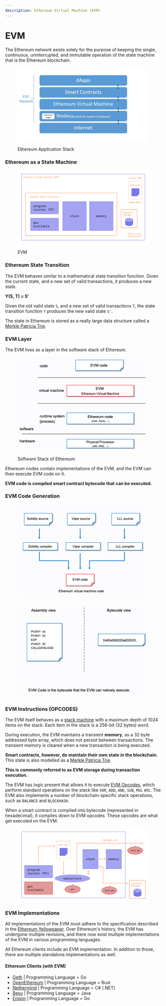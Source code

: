 ```yaml
---
description: Ethereum Virtual Machine (EVM)
---
```


# EVM

The Ethereum network exists solely for the purpose of keeping the single, continuous, uninterrupted, and immutable operation of the state machine that is the Ethereum blockchain.

<figure><img src=".gitbook/assets/image.png" alt=""><figcaption><p>Ethereum Application Stack</p></figcaption></figure>

### Ethereum as a State Machine

<figure><img src=".gitbook/assets/image (7).png" alt=""><figcaption><p>EVM</p></figcaption></figure>

### Ethereum State Transition

The EVM behaves similar to a mathematical state transition function. Given the current state, and a new set of valid transactions, it produces a new state.

**Y(S, T) = S'**

Given the old valid state `S`, and a new set of valid transactions `T`, the state transition function `Y` produces the new valid state `S'`.

The state in Ethereum is stored as a really large data structure called a [Merkle Patricia Trie](https://ethereum.org/en/developers/docs/data-structures-and-encoding/patricia-merkle-trie/).&#x20;

### EVM Layer

The EVM lives as a layer in the software stack of Ethereum.

<figure><img src=".gitbook/assets/image (4).png" alt=""><figcaption><p>Software Stack of Ethereum</p></figcaption></figure>

Ethereum nodes contain implementations of the EVM, and the EVM can then execute EVM code on it.&#x20;

**EVM code is compiled smart contract bytecode that can be executed.**

### EVM Code Generation

<figure><img src=".gitbook/assets/image (5).png" alt=""><figcaption></figcaption></figure>

<figure><img src=".gitbook/assets/image (3).png" alt=""><figcaption></figcaption></figure>

### EVM Instructions (OPCODES)

The EVM itself behaves as a [stack machine](https://en.wikipedia.org/wiki/Stack\_machine) with a maximum depth of 1024 items on the stack. Each item in the stack is a 256-bit (32 bytes) word.

During execution, the EVM maintains a transient **memory**, as a 32 byte addressed byte array, which does not persist between transactions. The transient memory is cleared when a new transaction is being executed.

**Smart contracts, however, do maintain their own state in the blockchain.** This state is also modelled as a [Merkle Patricia Trie](https://ethereum.org/en/developers/docs/data-structures-and-encoding/patricia-merkle-trie/).&#x20;

**This is commonly referred to as EVM storage during transaction execution.**

The EVM has logic present that allows it to execute [EVM Opcodes](https://ethereum.org/en/developers/docs/evm/opcodes/), which perform standard operations on the stack like `XOR`, `ADD`, `AND`, `SUB`, `MUL` etc. The EVM also implements a number of blockchain-specific stack operations, such as `BALANCE` and `BLOCKHASH`.

When a smart contract is compiled into bytecode (represented in hexadecimal), it compiles down to EVM opcodes. These opcodes are what get executed on the EVM.

<figure><img src=".gitbook/assets/image (6).png" alt=""><figcaption></figcaption></figure>

### EVM Implementations

All implementations of the EVM must adhere to the specification described in the [Ethereum Yellowpaper](https://ethereum.github.io/yellowpaper/paper.pdf). Over Ethereum's history, the EVM has undergone multiple revisions, and there now exist multiple implementations of the EVM in various programming languages.

All Ethereum clients include an EVM implementation. In addition to those, there are multiple standalone implementations as well.

#### Ethereum Clients (with EVM)

* [Geth](https://geth.ethereum.org/) | Programming Language = Go
* [OpenEthereum](https://github.com/openethereum/openethereum) | Programming Language = Rust
* [Nethermind](https://nethermind.io/) | Programming Language = C# (.NET)
* [Besu](https://consensys.net/quorum/developers/) | Programming Language = Java
* [Erigon](https://github.com/ledgerwatch/erigon) | Programming Language = Go








